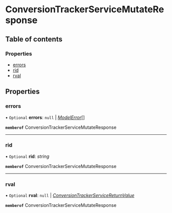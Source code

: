 # ConversionTrackerServiceMutateResponse


## Table of contents

### Properties

- [errors](conversiontrackerservicemutateresponse.md#errors)
- [rid](conversiontrackerservicemutateresponse.md#rid)
- [rval](conversiontrackerservicemutateresponse.md#rval)

## Properties

### errors

• `Optional` **errors**: ``null`` \| [*ModelError*](modelerror.md)[]

**`memberof`** ConversionTrackerServiceMutateResponse

___

### rid

• `Optional` **rid**: *string*

**`memberof`** ConversionTrackerServiceMutateResponse

___

### rval

• `Optional` **rval**: ``null`` \| [*ConversionTrackerServiceReturnValue*](conversiontrackerservicereturnvalue.md)

**`memberof`** ConversionTrackerServiceMutateResponse
